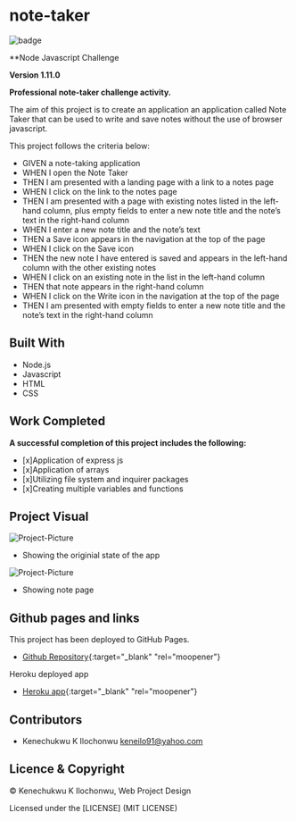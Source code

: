 # note-taker

![badge](https://img.shields.io/badge/License-mit-red.svg)

**Node Javascript Challenge

**Version 1.11.0**

**Professional note-taker challenge activity.**

The aim of this project is to create an application an application called Note Taker that can be used to write and save notes without the use of browser javascript.

This project follows the criteria below:

- GIVEN a note-taking application
- WHEN I open the Note Taker
- THEN I am presented with a landing page with a link to a notes page
- WHEN I click on the link to the notes page
- THEN I am presented with a page with existing notes listed in the left-hand column, plus empty fields to enter a new note title and the note’s text in the right-hand column
- WHEN I enter a new note title and the note’s text
- THEN a Save icon appears in the navigation at the top of the page
- WHEN I click on the Save icon
- THEN the new note I have entered is saved and appears in the left-hand column with the other existing notes
- WHEN I click on an existing note in the list in the left-hand column
- THEN that note appears in the right-hand column
- WHEN I click on the Write icon in the navigation at the top of the page
- THEN I am presented with empty fields to enter a new note title and the note’s text in the right-hand column


## Built With

- Node.js
- Javascript
- HTML
- CSS


## Work Completed

**A successful completion of this project includes the following:**
- [x]Application of express js
- [x]Application of arrays
- [x]Utilizing file system and inquirer packages
- [x]Creating multiple variables and functions



## Project Visual

![Project-Picture](./assets/public/images/screenshot_1.png)
- Showing the originial state of the app

![Project-Picture](../images/screenshot_2.png)
- Showing note page



## Github pages and links

This project has been deployed to GitHub Pages. 

- [Github Repository](https://github.com/kenesei91/note-taker){:target="_blank" "rel="moopener"}

Heroku deployed app

- [Heroku app](https://stark-gorge-42300.herokuapp.com/){:target="_blank" "rel="moopener"}


## Contributors

- Kenechukwu K Ilochonwu <keneilo91@yahoo.com>


## Licence & Copyright


© Kenechukwu K Ilochonwu, Web Project Design


Licensed under the [LICENSE] (MIT LICENSE)
